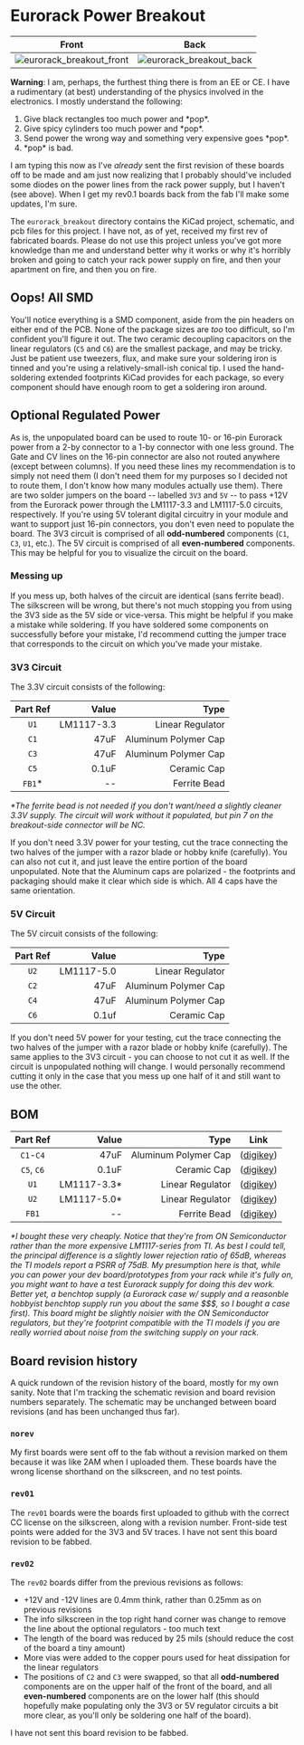 # Eurorack Power Breakout

|Front|Back|
|:-:|:-:|
|![eurorack_breakout_front](https://user-images.githubusercontent.com/4873335/115104209-c2683d00-9f0b-11eb-802f-f0cee909430f.png)|![eurorack_breakout_back](https://user-images.githubusercontent.com/4873335/115104233-e4fa5600-9f0b-11eb-90e3-a50abdaadf18.png)|

**Warning**: I am, perhaps, the furthest thing there is from an EE or CE. 
I have a rudimentary (at best) understanding of the physics involved in the electronics.
I mostly understand the following:

1. Give black rectangles too much power and \*pop\*.
2. Give spicy cylinders too much power and \*pop\*.
3. Send power the wrong way and something very expensive goes \*pop\*.
4. \*pop\* is bad.

I am typing this now as I've _already_ sent the first revision of these boards off to be made and am just now realizing that I probably should've included some diodes on the power lines from the rack power supply, but I haven't (see above).
When I get my rev0.1 boards back from the fab I'll make some updates, I'm sure.

The `eurorack_breakout` directory contains the KiCad project, schematic, and pcb files for this project.
I have not, as of yet, received my first rev of fabricated boards.
Please do not use this project unless you've got more knowledge than me and understand better why it works or why it's horribly broken and going to catch your rack power supply on fire, and then your apartment on fire, and then you on fire.

## Oops! All SMD

You'll notice everything is a SMD component, aside from the pin headers on either end of the PCB.
None of the package sizes are _too_ too difficult, so I'm confident you'll figure it out.
The two ceramic decoupling capacitors on the linear regulators (`C5` and `C6`) are the smallest package, and may be tricky.
Just be patient use tweezers, flux, and make sure your soldering iron is tinned and you're using a relatively-small-ish conical tip.
I used the hand-soldering extended footprints KiCad provides for each package, so every component should have enough room to get a soldering iron around.

## Optional Regulated Power

As is, the unpopulated board can be used to route 10- or 16-pin Eurorack power from a 2-by connector to a 1-by connector with one less ground. 
The Gate and CV lines on the 16-pin connector are also not routed anywhere (except between columns).
If you need these lines my recommendation is to simply not need them (I don't need them for my purposes so I decided not to route them, I don't know how many modules actually use them).
There are two solder jumpers on the board -- labelled `3V3` and `5V` -- to pass +12V from the Eurorack power through the LM1117-3.3 and LM1117-5.0 circuits, respectively.
If you're using 5V tolerant digital circuitry in your module and want to support just 16-pin connectors, you don't even need to populate the board.
The 3V3 circuit is comprised of all **odd-numbered** components (`C1`, `C3`, `U1`, etc.).
The 5V circuit is comprised of all **even-numbered** components.
This may be helpful for you to visualize the circuit on the board.

### Messing up

If you mess up, both halves of the circuit are identical (sans ferrite bead).
The silkscreen will be wrong, but there's not much stopping you from using the 3V3 side as the 5V side or vice-versa.
This might be helpful if you make a mistake while soldering.
If you have soldered some components on successfully before your mistake, I'd recommend cutting the jumper trace that corresponds to the circuit on which you've made your mistake.

### 3V3 Circuit

The 3.3V circuit consists of the following:

|Part Ref|Value|Type|
|:-:|--:|--:|
|`U1`|LM1117-3.3|Linear Regulator|
|`C1`|47uF|Aluminum Polymer Cap|
|`C3`|47uF|Aluminum Polymer Cap|
|`C5`|0.1uF|Ceramic Cap|
|`FB1`\*| -- |Ferrite Bead|

_\*The ferrite bead is not needed if you don't want/need a slightly cleaner 3.3V supply._
_The circuit will work without it populated, but pin 7 on the breakout-side connector will be NC._

If you don't need 3.3V power for your testing, cut the trace connecting the two halves of the jumper with a razor blade or hobby knife (carefully).
You can also not cut it, and just leave the entire portion of the board unpopulated.
Note that the Aluminum caps are polarized - the footprints and packaging should make it clear which side is which. 
All 4 caps have the same orientation.

### 5V Circuit

The 5V circuit consists of the following:

|Part Ref|Value|Type|
|:-:|--:|--:|
|`U2`|LM1117-5.0|Linear Regulator|
|`C2`|47uF|Aluminum Polymer Cap|
|`C4`|47uF|Aluminum Polymer Cap|
|`C6`|0.1uf|Ceramic Cap|

If you don't need 5V power for your testing, cut the trace connecting the two halves of the jumper with a razor blade or hobby knife (carefully).
The same applies to the 3V3 circuit - you can choose to not cut it as well. 
If the circuit is unpopulated nothing will change.
I would personally recommend cutting it only in the case that you mess up one half of it and still want to use the other.

## BOM

|Part Ref|Value|Type|Link|
|:-:|--:|--:|:-:|
|`C1`-`C4`|47uF|Aluminum Polymer Cap|([digikey](https://www.digikey.com/en/products/detail/kemet/A768EB476M1VLAE042/13420538))|
|`C5`, `C6`|0.1uF|Ceramic Cap|([digikey](https://www.digikey.com/en/products/detail/w-rth-elektronik/885012208087/5454754))|
|`U1`|LM1117-3.3\*|Linear Regulator|([digikey](https://www.digikey.com/en/products/detail/on-semiconductor/LM1117MPX-33NOPB/13559953))|
|`U2`|LM1117-5.0\*|Linear Regulator|([digikey](https://www.digikey.com/en/products/detail/on-semiconductor/LM1117MPX-50NOPB/13559966))|
|`FB1`| -- |Ferrite Bead|([digikey](https://www.digikey.com/en/products/detail/w-rth-elektronik/742792312/1639577))|

_\*I bought these very cheaply._
_Notice that they're from ON Semiconductor rather than the more expensive LM1117-series from TI._
_As best I could tell, the principal difference is a slightly lower rejection ratio of 65dB, whereas the TI models report a PSRR of 75dB._
_My presumption here is that, while you can power your dev board/prototypes from your rack while it's fully on, you might want to have a test Eurorack supply for doing this dev work._
_Better yet, a benchtop supply (a Eurorack case w/ supply and a reasonble hobbyist benchtop supply run you about the same $$$, so I bought a case first)._
_This board might be slightly noisier with the ON Semiconductor regulators, but they're footprint compatible with the TI models if you are really worried about noise from the switching supply on your rack._

## Board revision history

A quick rundown of the revision history of the board, mostly for my own sanity. 
Note that I'm tracking the schematic revision and board revision numbers separately. 
The schematic may be unchanged between board revisions (and has been unchanged thus far).

### `norev`

My first boards were sent off to the fab without a revision marked on them because it was like 2AM when I uploaded them.
These boards have the wrong license shorthand on the silkscreen, and no test points.

### `rev01`

The `rev01` boards were the boards first uploaded to github with the correct CC license on the silkscreen, along with a revision number.
Front-side test points were added for the 3V3 and 5V traces.
I have not sent this board revision to be fabbed.

### `rev02`

The `rev02` boards differ from the previous revisions as follows:

- +12V and -12V lines are 0.4mm think, rather than 0.25mm as on previous revisions
- The info silkscreen in the top right hand corner was change to remove the line about the optional regulators - too much text
- The length of the board was reduced by 25 mils (should reduce the cost of the board a tiny amount)
- More vias were added to the copper pours used for heat dissipation for the linear regulators
- The positions of `C2` and `C3` were swapped, so that all **odd-numbered** components are on the upper half of the front of the board, and all **even-numbered** components are on the lower half (this should hopefully make populating only the 3V3 or 5V regulator circuits a bit more clear, as you'll only be soldering one half of the board).

I have not sent this board revision to be fabbed.